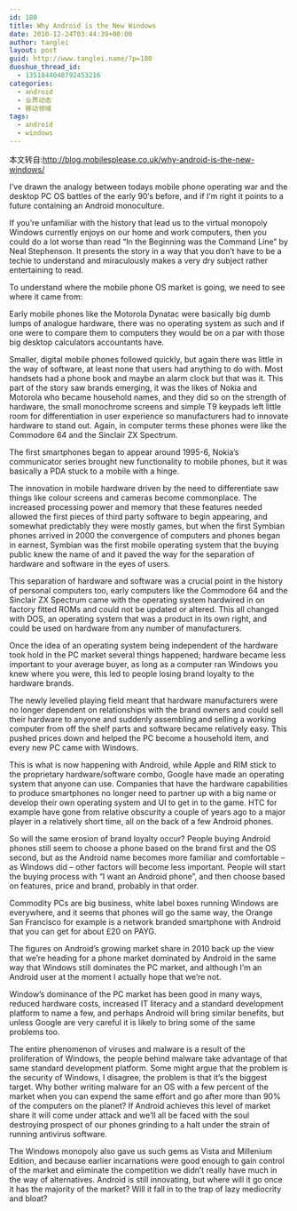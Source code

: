 ```yaml
---
id: 180
title: Why Android is the New Windows
date: 2010-12-24T03:44:39+00:00
author: tanglei
layout: post
guid: http://www.tanglei.name/?p=180
duoshuo_thread_id:
  - 1351844048792453216
categories:
  - android
  - 业界动态
  - 移动领域
tags:
  - android
  - windows
---
```

本文转自:http://blog.mobilesplease.co.uk/why-android-is-the-new-windows/

I’ve drawn the analogy between todays mobile phone operating war and the desktop PC OS battles of the early 90′s before, and if I’m right it points to a future containing an Android monoculture.

If you’re unfamiliar with the history that lead us to the virtual monopoly Windows currently enjoys on our home and work computers, then you could do a lot worse than read “In the Beginning was the Command Line” by Neal Stephenson. It presents the story in a way that you don’t have to be a techie to understand and miraculously makes a very dry subject rather entertaining to read.

To understand where the mobile phone OS market is going, we need to see where it came from:

Early mobile phones like the Motorola Dynatac were basically big dumb lumps of analogue hardware, there was no operating system as such and if one were to compare them to computers they would be on a par with those big desktop calculators accountants have.

Smaller, digital mobile phones followed quickly, but again there was little in the way of software, at least none that users had anything to do with. Most handsets had a phone book and maybe an alarm clock but that was it. This part of the story saw brands emerging, it was the likes of Nokia and Motorola who became household names, and they did so on the strength of hardware, the small monochrome screens and simple T9 keypads left little room for differentiation in user experience so manufacturers had to innovate hardware to stand out. Again, in computer terms these phones were like the Commodore 64 and the Sinclair ZX Spectrum.

The first smartphones began to appear around 1995-6, Nokia’s communicator series brought new functionality to mobile phones, but it was basically a PDA stuck to a mobile with a hinge.

The innovation in mobile hardware driven by the need to differentiate saw things like colour screens and cameras become commonplace. The increased processing power and memory that these features needed allowed the first pieces of third party software to begin appearing, and somewhat predictably they were mostly games, but when the first Symbian phones arrived in 2000 the convergence of computers and phones began in earnest, Symbian was the first mobile operating system that the buying public knew the name of and it paved the way for the separation of hardware and software in the eyes of users.

This separation of hardware and software was a crucial point in the history of personal computers too, early computers like the Commodore 64 and the Sinclair ZX Spectrum came with the operating system hardwired in on factory fitted ROMs and could not be updated or altered. This all changed with DOS, an operating system that was a product in its own right, and could be used on hardware from any number of manufacturers.

Once the idea of an operating system being independent of the hardware took hold in the PC market several things happened; hardware became less important to your average buyer, as long as a computer ran Windows you knew where you were, this led to people losing brand loyalty to the hardware brands.

The newly levelled playing field meant that hardware manufacturers were no longer dependent on relationships with the brand owners and could sell their hardware to anyone and suddenly assembling and selling a working computer from off the shelf parts and software became relatively easy. This pushed prices down and helped the PC become a household item, and every new PC came with Windows.

This is what is now happening with Android, while Apple and RIM stick to the proprietary hardware/software combo, Google have made an operating system that anyone can use. Companies that have the hardware capabilities to produce smartphones no longer need to partner up with a big name or develop their own operating system and UI to get in to the game. HTC for example have gone from relative obscurity a couple of years ago to a major player in a relatively short time, all on the back of a few Android phones.

So will the same erosion of brand loyalty occur? People buying Android phones still seem to choose a phone based on the brand first and the OS second, but as the Android name becomes more familiar and comfortable – as Windows did – other factors will become less important. People will start the buying process with “I want an Android phone”, and then choose based on features, price and brand, probably in that order.

Commodity PCs are big business, white label boxes running Windows are everywhere, and it seems that phones will go the same way, the Orange San Francisco for example is a network branded smartphone with Android that you can get for about £20 on PAYG.

The figures on Android’s growing market share in 2010 back up the view that we’re heading for a phone market dominated by Android in the same way that Windows still dominates the PC market, and although I’m an Android user at the moment I actually hope that we’re not.

Window’s dominance of the PC market has been good in many ways, reduced hardware costs, increased IT literacy and a standard development platform to name a few, and perhaps Android will bring similar benefits, but unless Google are very careful it is likely to bring some of the same problems too.

The entire phenomenon of viruses and malware is a result of the proliferation of Windows, the people behind malware take advantage of that same standard development platform. Some might argue that the problem is the security of Windows, I disagree, the problem is that it’s the biggest target. Why bother writing malware for an OS with a few percent of the market when you can expend the same effort and go after more than 90% of the computers on the planet? If Android achieves this level of market share it will come under attack and we’ll all be faced with the soul destroying prospect of our phones grinding to a halt under the strain of running antivirus software.

The Windows monopoly also gave us such gems as Vista and Millenium Edition, and because earlier incarnations were good enough to gain control of the market and eliminate the competition we didn’t really have much in the way of alternatives. Android is still innovating, but where will it go once it has the majority of the market? Will it fall in to the trap of lazy mediocrity and bloat?
